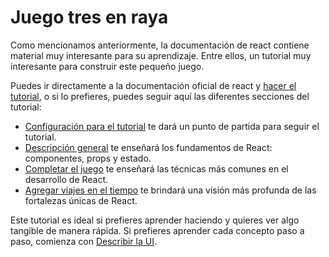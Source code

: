 # Juego tres en raya

Como mencionamos anteriormente, la documentación de react contiene material muy interesante para su aprendizaje. Entre ellos, un tutorial muy interesante para construir este pequeño juego.

Puedes ir directamente a la documentación oficial de react y [hacer el tutorial](https://es.react.dev/learn/tutorial-tic-tac-toe), o si lo prefieres, puedes seguir aquí las diferentes secciones del tutorial:

- [Configuración para el tutorial](https://es.react.dev/learn/tutorial-tic-tac-toe#setup-for-the-tutorial) te dará un punto de partida para seguir el tutorial.
- [Descripción general](https://es.react.dev/learn/tutorial-tic-tac-toe#overview) te enseñará los fundamentos de React: componentes, props y estado.
- [Completar el juego](https://es.react.dev/learn/tutorial-tic-tac-toe#completing-the-game) te enseñará las técnicas más comunes en el desarrollo de React.
- [Agregar viajes en el tiempo](https://es.react.dev/learn/tutorial-tic-tac-toe#adding-time-travel) te brindará una visión más profunda de las fortalezas únicas de React.


Este tutorial es ideal si prefieres aprender haciendo y quieres ver algo tangible de manera rápida. Si prefieres aprender cada concepto paso a paso, comienza con [Describir la UI](https://es.react.dev/learn/describing-the-ui).